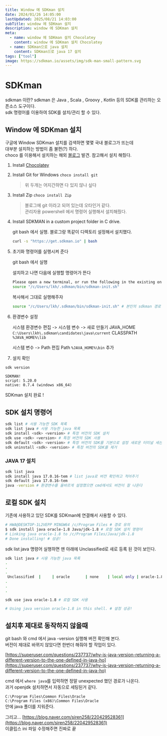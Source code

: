 ```yaml
---
title: Window 에 SDKman 설치
date: 2024/01/26 14:05:00
lastUpdated: 2025/08/21 14:03:00
subTitle: window 에 SDKman 설치
description: window 에 SDKman 설치
meta:
  - name: window 에 SDKman 설치 Chocolatey
    content: window 에 SDKman 설치 Chocolatey
  - name: SDKman으로 java 설치
    content: SDKman으로 java 17 설치
tags: ["tool"]
image: https://sdkman.io/assets/img/sdk-man-small-pattern.svg
---
```


# SDKman

sdkman 이란? sdkman 은 Java , Scala , Groovy , Kotlin 등의 SDK를 관리하는 오픈소스 도구이다.  
sdk 명령어를 이용하여 SDK를 설치/관리 할 수 있다.

## Window 에 SDKman 설치

구글에 Window SDKman 설치를 검색하면 몇몇 국내 블로그가 뜨는데  
대부분 설치하는 방법이 좀 불편(?) 하다.  
choco 를 이용해서 설치하는 해외 [블로그](https://walterteng.com/using-sdkman-on-windows) 발견. 참고해서 설치 해줬다.

1. Install [Chocolatey](https://docs.chocolatey.org/en-us/choco/setup)
2. Install Git for Windows `choco install git`
   > 위 두개는 어지간하면 다 있지 않나 싶다
3. Install Zip `choco install Zip`
   > 블로그에 git 이라고 되어 있는데 오타인거 같다.  
   > 관리자용 powershell 에서 명령어 실행해서 설치해줬다.
4. Install SDKMAN in a custom project folder in C drive.

   git bash 에서 실행. 블로그랑 똑같이 디렉토리 설정해서 설치했다.

   ```sh
   curl -s "https://get.sdkman.io" | bash
   ```

5. 초기화 명령어를 실행시켜 준다

   git bash 에서 실행

   설치하고 나면 다음에 실행할 명령어가 뜬다
   ```sh
   Please open a new terminal, or run the following in the existing one:
   source "/c/Users/lkh/.sdkman/bin/sdkman-init.sh"
   ```

   복사해서 그대로 실행해주자
   ```sh
   source "/c/Users/lkh/.sdkman/bin/sdkman-init.sh" # 본인의 sdkman 경로
   ```

6. 환경변수 설정

   시스템 환경변수 편집 -> 시스템 변수 -> 새로 만들기
   JAVA_HOME  `C:\Users\lkh\.sdkman\candidates\java\current` 
   CLASSPATH  `%JAVA_HOME%\lib`

   시스템 변수 -> Path 편집
   Path `%JAVA_HOME%\bin` 추가

7. 설치 확인
```sh
sdk version
```
```
SDKMAN!
script: 5.20.0
native: 0.7.4 (windows x86_64)
```
SDKman 설치 완료 !

## SDK 설치 명령어

```sh
sdk list # 사용 가능한 SDK 목록
sdk list java # 사용 가능한 java 목록
sdk install <sdk> <version> # 특정 버전의 SDK 설치
sdk use <sdk> <version> # 특정 버전의 SDK 사용
sdk default <sdk> <version> # 특정 버전의 SDK를 기본으로 설정 새로운 터미널 세션에서도 해당 버전의 SDK가 자동으로 선택
sdk uninstall <sdk> <version> # 특정 버전의 SDK를 제거
```

### JAVA 17 설치
```sh
sdk list java
sdk install java 17.0.16-tem # list java로 버전 확인하고 적어주기
sdk default java 17.0.16-tem
java -version # 환경변수를 올바르게 설정했으면 cmd에서도 버전이 잘 나온다
```
## 로컬 SDK 설치

기존에 사용하고 있던 SDK를 SDKman에 연결해서 사용할 수 있다.

```sh
# HWA@DESKTOP-1L2VEPP MINGW64 /c/Program Files # 경로 유의
$ sdk install java oracle-1.8 Java/jdk-1.8 # 로컬 SDK 설치 명령어
# Linking java oracle-1.8 to /c/Program Files/Java/jdk-1.8
# Done installing! # 성공!
```

sdk list java 명령어 실행하면 맨 아래에 Unclassified로 새로 등록 된 것이 보인다.

```sh
sdk list java # 사용 가능한 java 목록
.
.
.
 Unclassified  |     | oracle       | none    | local only | oracle-1.8
.
.
.

sdk use java oracle-1.8 # 로컬 SDK 사용

# Using java version oracle-1.8 in this shell. # 설정 성공!
```

## 설치후 제대로 동작하지 않을때

git bash 와 cmd 에서 java -version 실행해 버전 확인해 본다.  
버전이 제대로 바뀌지 않았다면 한번더 해줘야 할 작업이 있다.

[https://superuser.com/questions/237737/why-is-java-version-returning-a-different-version-to-the-one-defined-in-java-ho](https://superuser.com/questions/237737/why-is-java-version-returning-a-different-version-to-the-one-defined-in-java-ho)

cmd 에서 `where java`를 입력하면 정말 unexpected 했던 경로가 나온다.  
과거 openjdk 설치하면서 자동으로 세팅된거 같다.

`C:\Program Files\Common Files\Oracle`  
`C:\Program Files (x86)\Common Files\Oracle`  
안에 java 폴더를 지워준다.

그리고...
[https://blog.naver.com/siren258/220429528361](https://blog.naver.com/siren258/220429528361)  
이클립스 ini 파일 수정해주면 진짜로 끝
